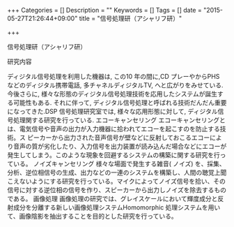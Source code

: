+++
Categories = []
Description = ""
Keywords = []
Tags = []
date = "2015-05-27T21:26:44+09:00"
title = "信号処理研（アシャリフ研）"

+++


信号処理研（アシャリフ研）

研究内容

ディジタル信号処理を利用した機器は, この10 年の間に,CD プレーやからPHS などのディジタル携帯電話, 多チャネルディジタルTV, へと広がりをみせている. 今後さらに, 様々な形態のディジタル信号処理技術を応用したシステムが誕生する可能性もある. それに伴って, ディジタル信号処理と呼ばれる技術だんだん重要になってきた.DSP 信号処理研究室では, 様々な応用形態に対して, ディジタル信号処理関する研究を行っている.
エコーキャンセリング
エコーキャンセリングとは、電気信号や音声の出力が入力機器に拾われてエコーを起こすのを防止する技術。ス
ピーカーから出力された音声信号が壁などに反射しておこるエコーにより音声の質が劣化したり、入力信号を出力装置が読み込んだ場合などにエコーが発生してしまう。このような現象を回避するシステムの構築に関する研究を行っている。
ノイズキャンセリング
様々な場面で発生する雑音( ノイズ) を、採集、分析、逆位相信号の生成、出力などの一連のシステムを構築し、人間の聴覚上聞こえないようにする研究を行っている。マイクによってノイズ信号を拾い、その信号に対する逆位相の信号を作り、スピーカーから出力しノイズを除去するものである。
画像処理
画像処理の研究では、グレイスケールにおいて輝度成分と反射成分を分離する新しい画像処理システムHomomorphic 処理システムを用いて、画像陰影を抽出することを目的とした研究を行っている。
